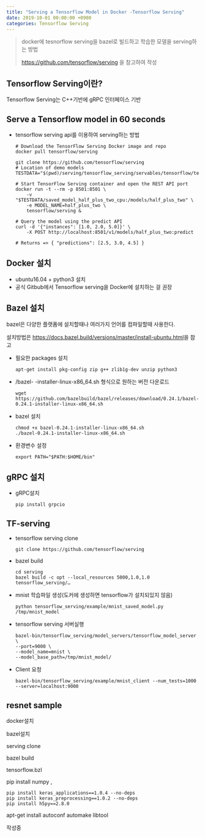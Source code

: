 ```yaml
---
title: "Serving a Tensorflow Model in Docker -Tensorflow Serving"
date: 2019-10-01 00:00:00 +0900
categories: Tensorflow Serving
---
```


> docker에 tesnorflow serving을 bazel로 빌드하고 학습한 모델을 serving하는 방법 
>
> <https://github.com/tensorflow/serving> 을 참고하여 작성

## Tensorflow Serving이란?

Tensorflow Serving는 C++기반에 gRPC 인터페이스 기반

## Serve a Tensorflow model in 60 seconds

* tensorflow serving api를 이용하여 serving하는 방법

  ```
  # Download the TensorFlow Serving Docker image and repo
  docker pull tensorflow/serving
  
  git clone https://github.com/tensorflow/serving
  # Location of demo models
  TESTDATA="$(pwd)/serving/tensorflow_serving/servables/tensorflow/testdata"
  
  # Start TensorFlow Serving container and open the REST API port
  docker run -t --rm -p 8501:8501 \
      -v "$TESTDATA/saved_model_half_plus_two_cpu:/models/half_plus_two" \
      -e MODEL_NAME=half_plus_two \
      tensorflow/serving &
  
  # Query the model using the predict API
  curl -d '{"instances": [1.0, 2.0, 5.0]}' \
      -X POST http://localhost:8501/v1/models/half_plus_two:predict
  
  # Returns => { "predictions": [2.5, 3.0, 4.5] }
  ```

## Docker 설치

* ubuntu16.04 + python3 설치
* 공식 Gitbub에서 Tensorflow serving을 Docker에 설치하는 걸 권장

## Bazel 설치

bazel은 다양한 플랫폼에 설치할때나 여러가지 언어를 컴파일할때 사용한다.

설치방법은 <https://docs.bazel.build/versions/master/install-ubuntu.html>을 참고 

* 필요한 packages 설치

  ```
  apt-get install pkg-config zip g++ zlib1g-dev unzip python3
  ```

* <version>/bazel-<version> -installer-linux-x86_64.sh 형식으로 원하는 버전 다운로드

  ```
  wget https://github.com/bazelbuild/bazel/releases/download/0.24.1/bazel-0.24.1-installer-linux-x86_64.sh
  ```

* bazel 설치

  ```
  chmod +x bazel-0.24.1-installer-linux-x86_64.sh
  ./bazel-0.24.1-installer-linux-x86_64.sh
  ```

* 환경변수 설정

  ```
  export PATH="$PATH:$HOME/bin"
  ```

  

## gRPC 설치

* gRPC설치

  ```
  pip install grpcio
  ```

## TF-serving

* tensorflow serving clone

  ```
  git clone https://github.com/tensorflow/serving
  ```

* bazel build

   ```
  cd serving
  bazel build -c opt --local_resources 5000,1.0,1.0 tensorflow_serving/…
   ```

* mnist 학습파일 생성(도커에 생성하면 tensorflow가 설치되있지 않음)

  ```
  python tensorflow_serving/example/mnist_saved_model.py /tmp/mnist_model
  ```

* tensorflow serving 서버실행

  ```
  bazel-bin/tensorflow_serving/model_servers/tensorflow_model_server \
  --port=9000 \
  --model_name=mnist \ 
  --model_base_path=/tmp/mnist_model/
  ```

* Client 요청

  ```
  bazel-bin/tensorflow_serving/example/mnist_client --num_tests=1000 --server=localhost:9000
  ```



## resnet sample

docker설치

bazel설치

serving clone

bazel build

tensorflow.bzl

pip install numpy ,

```
pip install keras_applications==1.0.4 --no-deps
pip install keras_preprocessing==1.0.2 --no-deps
pip install h5py==2.8.0
```

apt-get install autoconf automake libtool   

작성중